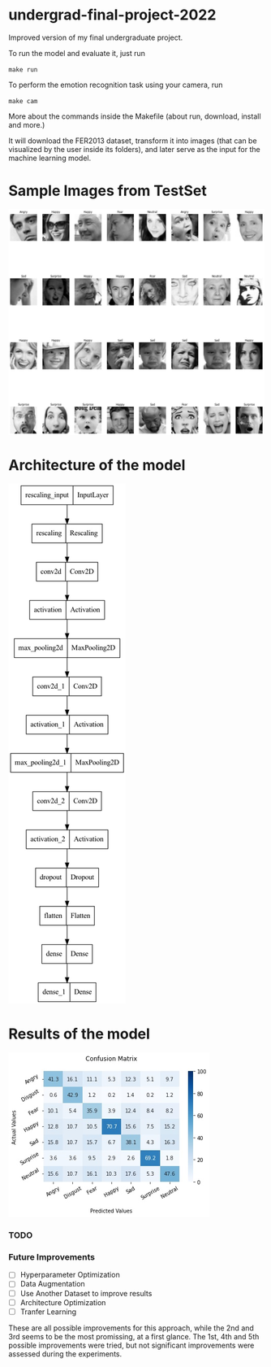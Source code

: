 # undergrad-final-project-2022

Improved version of my final undergraduate project.

To run the model and evaluate it, just run

`make run`

To perform the emotion recognition task using your camera, run

`make cam`

More about the commands inside the Makefile (about run, download, install and more.)

It will download the FER2013 dataset, transform it into images (that can be
visualized by the user inside its folders), and later serve as the input for the machine learning model.

# Sample Images from TestSet
![Sample](imgs/sample.jpg)

# Architecture of the model
![ModelArch](imgs/model_plot.jpg)

# Results of the model
![Results](imgs/output.jpg)

### TODO
### Future Improvements

- [ ] Hyperparameter Optimization
- [ ] Data Augmentation
- [ ] Use Another Dataset to improve results
- [ ] Architecture Optimization
- [ ] Tranfer Learning

These are all possible improvements for this approach, while the 2nd and 3rd seems to be the most promissing, at a first glance. The 1st, 4th and 5th possible improvements were tried, but not significant improvements were assessed during the experiments.
